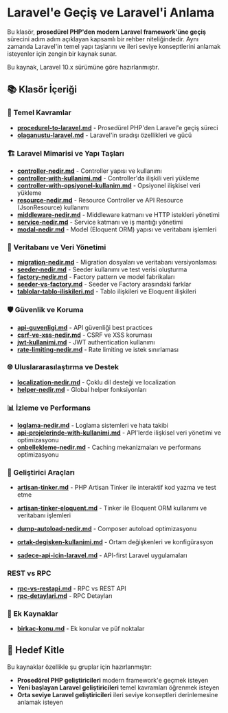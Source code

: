 # Laravel'e Geçiş ve Laravel'i Anlama

Bu klasör, **prosedürel PHP'den modern Laravel framework'üne geçiş** sürecini adım adım açıklayan kapsamlı bir rehber niteliğindedir. Aynı zamanda Laravel'in temel yapı taşlarını ve ileri seviye konseptlerini anlamak isteyenler için zengin bir kaynak sunar.

Bu kaynak, Laravel 10.x sürümüne göre hazırlanmıştır.

## 📚 Klasör İçeriği

### 🚀 Temel Kavramlar

- **[procedurel-to-laravel.md](./procedurel-to-laravel.md)** - Prosedürel PHP'den Laravel'e geçiş süreci
- **[olaganustu-laravel.md](./olaganustu-laravel.md)** - Laravel'in sıradışı özellikleri ve gücü

### 🏗️ Laravel Mimarisi ve Yapı Taşları

- **[controller-nedir.md](./controller-nedir.md)** - Controller yapısı ve kullanımı
- **[controller-with-kullanimi.md](./controller-with-kullanimi.md)** - Controller'da ilişkili veri yükleme
- **[controller-with-opsiyonel-kullanim.md](./controller-with-opsiyonel-kullanim.md)** - Opsiyonel ilişkisel veri yükleme
- **[resource-nedir.md](./resource-nedir.md)** - Resource Controller ve API Resource (JsonResource) kullanımı
- **[middleware-nedir.md](./middleware-nedir.md)** - Middleware katmanı ve HTTP istekleri yönetimi
- **[service-nedir.md](./service-nedir.md)** - Service katmanı ve iş mantığı yönetimi
- **[modal-nedir.md](./modal-nedir.md)** - Model (Eloquent ORM) yapısı ve veritabanı işlemleri

### 🔧 Veritabanı ve Veri Yönetimi

- **[migration-nedir.md](./migration-nedir.md)** - Migration dosyaları ve veritabanı versiyonlaması
- **[seeder-nedir.md](./seeder-nedir.md)** - Seeder kullanımı ve test verisi oluşturma
- **[factory-nedir.md](./factory-nedir.md)** - Factory pattern ve model fabrikaları
- **[seeder-vs-factory.md](./seeder-vs-factory.md)** - Seeder ve Factory arasındaki farklar
- **[tablolar-tablo-iliskileri.md](./tablolar-tablo-iliskileri.md)** - Tablo ilişkileri ve Eloquent ilişkileri

### 🛡️ Güvenlik ve Koruma

- **[api-guvenligi.md](./api-guvenligi.md)** - API güvenliği best practices
- **[csrf-ve-xss-nedir.md](./csrf-ve-xss-nedir.md)** - CSRF ve XSS koruması
- **[jwt-kullanimi.md](./jwt-kullanimi.md)** - JWT authentication kullanımı
- **[rate-limiting-nedir.md](./rate-limiting-nedir.md)** - Rate limiting ve istek sınırlaması

### 🌐 Uluslararasılaştırma ve Destek

- **[localization-nedir.md](./localization-nedir.md)** - Çoklu dil desteği ve localization
- **[helper-nedir.md](./helper-nedir.md)** - Global helper fonksiyonları

### 📊 İzleme ve Performans

- **[loglama-nedir.md](./loglama-nedir.md)** - Loglama sistemleri ve hata takibi
- **[api-projelerinde-with-kullanimi.md](./api-projelerinde-with-kullanimi.md)** - API'lerde ilişkisel veri yönetimi ve optimizasyonu
- **[onbellekleme-nedir.md](./onbellekleme-nedir.md)** - Caching mekanizmaları ve performans optimizasyonu

### 🔧 Geliştirici Araçları

- **[artisan-tinker.md](./artisan-tinker.md)** - PHP Artisan Tinker ile interaktif kod yazma ve test etme
- **[artisan-tinker-eloquent.md](./artisan-tinker-eloquent.md)** - Tinker ile Eloquent ORM kullanımı ve veritabanı işlemleri

- **[dump-autoload-nedir.md](./dump-autoload-nedir.md)** - Composer autoload optimizasyonu
- **[ortak-degisken-kullanimi.md](./ortak-degisken-kullanimi.md)** - Ortam değişkenleri ve konfigürasyon
- **[sadece-api-icin-laravel.md](./sadece-api-icin-laravel.md)** - API-first Laravel uygulamaları

### REST vs RPC

- **[rpc-vs-restapi.md](./rpc-vs-restapi.md)** - RPC vs REST API
- **[rpc-detaylari.md](./rpc-detaylari.md)** - RPC Detayları

### 📖 Ek Kaynaklar

- **[birkac-konu.md](./birkac-konu.md)** - Ek konular ve püf noktalar

## 🎯 Hedef Kitle

Bu kaynaklar özellikle şu gruplar için hazırlanmıştır:

- **Prosedörel PHP geliştiricileri** modern framework'e geçmek isteyen
- **Yeni başlayan Laravel geliştiricileri** temel kavramları öğrenmek isteyen
- **Orta seviye Laravel geliştiricileri** ileri seviye konseptleri derinlemesine anlamak isteyen
